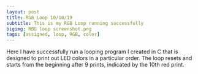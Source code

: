 ```yaml
---
layout: post
title: RGB Loop 10/10/19
subtitle: This is my RGB Loop running successfully
bigimg: RBG loop screenshot.png
tags: [assigned, loop, RGB, color]
---
```


Here I have successfully run a looping program I created in C that is designed to print out LED colors in a particular order.
The loop resets and starts from the beginning after 9 prints, indicated by the 10th red print.
